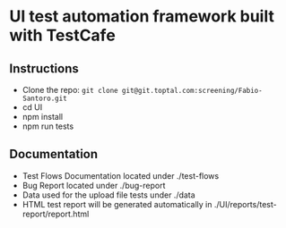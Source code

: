 # UI test automation framework built with TestCafe

## Instructions

* Clone the repo: `git clone git@git.toptal.com:screening/Fabio-Santoro.git`
* cd UI
* npm install
* npm run tests

## Documentation 
* Test Flows Documentation located under ./test-flows
* Bug Report located under ./bug-report
* Data used for the upload file tests under ./data
* HTML test report will be generated automatically in ./UI/reports/test-report/report.html


